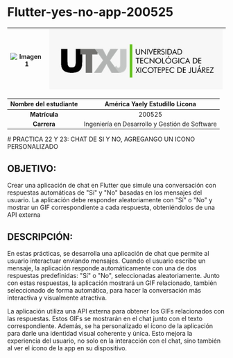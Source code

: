 # Flutter-yes-no-app-200525
<div align="center">

| ![Imagen 1](https://github.com/user-attachments/assets/1c6244e9-2a67-43ea-9734-663c8eccfff9) | ![Imagen 2](https://github.com/JonaIbarra/Recursos-Humanos/blob/America/Documentation/LOGO%20UNIVERSIDAD%201.jpeg) |
|:---:|:---:|


| **Nombre del estudiante** | América Yaely Estudillo Licona |
|:-------------------------:|:------------------------------:|
| **Matrícula**             | 200525                         |
| **Carrera**               | Ingeniería en Desarrollo y Gestión de Software |

</div>
# PRACTICA 22 Y 23: CHAT DE SI Y NO, AGREGANGO UN ICONO PERSONALIZADO

## OBJETIVO:
Crear una aplicación de chat en Flutter que simule una conversación con respuestas automáticas de "Sí" y "No" basadas en los mensajes del usuario. La aplicación debe responder aleatoriamente con "Sí" o "No" y mostrar un GIF correspondiente a cada respuesta, obteniéndolos de una API externa

## DESCRIPCIÓN:
En estas prácticas, se desarrolla una aplicación de chat que permite al usuario interactuar enviando mensajes. Cuando el usuario escribe un mensaje, la aplicación responde automáticamente con una de dos respuestas predefinidas: "Sí" o "No", seleccionadas aleatoriamente. Junto con estas respuestas, la aplicación mostrará un GIF relacionado, también seleccionado de forma automática, para hacer la conversación más interactiva y visualmente atractiva.

La aplicación utiliza una API externa para obtener los GIFs relacionados con las respuestas. Estos GIFs se mostrarán en el chat junto con el texto correspondiente. Además, se ha personalizado el ícono de la aplicación para darle una identidad visual coherente y única. Esto mejora la experiencia del usuario, no solo en la interacción con el chat, sino también al ver el ícono de la app en su dispositivo.
